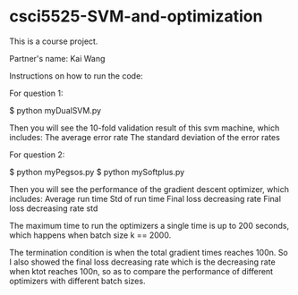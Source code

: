 # csci5525-SVM-and-optimization
This is a course project.

Partner's name: Kai Wang

Instructions on how to run the code:

For question 1: 

$ python myDualSVM.py <dataFile> <regulatorC>

Then you will see the 10-fold validation result of this svm machine, which includes:
The average error rate
The standard deviation of the error rates

For question 2:

$ python myPegsos.py <dataFile> <batchSize k> <numberOfRuns>
$ python mySoftplus.py <dataFile> <batchSize k> <numberOfRuns>

Then you will see the performance of the gradient descent optimizer, which includes:
Average run time
Std of run time
Final loss decreasing rate
Final loss decreasing rate std

The maximum time to run the optimizers a single time is up to 200 seconds, which happens when batch size k == 2000.

The termination condition is when the total gradient times reaches 100n. So I also showed the final loss decreasing rate which is the decreasing rate when ktot reaches 100n, so as to compare the performance of different optimizers with different batch sizes.


